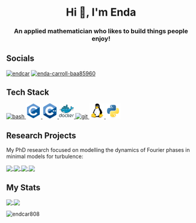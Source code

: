 <h1 align="center">Hi 👋, I'm Enda</h1>
<h3 align="center">An applied mathematician who likes to build things people enjoy!</h3>

## Socials
<p align="left">
<a href="https://twitter.com/endcar" target="blank"><img align="center" src="https://raw.githubusercontent.com/rahuldkjain/github-profile-readme-generator/master/src/images/icons/Social/twitter.svg" alt="endcar" height="30" width="40" /></a>
<a href="https://linkedin.com/in/enda-carroll-baa85960" target="blank"><img align="center" src="https://raw.githubusercontent.com/rahuldkjain/github-profile-readme-generator/master/src/images/icons/Social/linked-in-alt.svg" alt="enda-carroll-baa85960" height="30" width="40" /></a>
</p>

## Tech Stack

<p align="left"> <a href="https://www.gnu.org/software/bash/" target="_blank" rel="noreferrer"> <img src="https://www.vectorlogo.zone/logos/gnu_bash/gnu_bash-icon.svg" alt="bash" width="40" height="40"/> </a> <a href="https://www.cprogramming.com/" target="_blank" rel="noreferrer"> <img src="https://raw.githubusercontent.com/devicons/devicon/master/icons/c/c-original.svg" alt="c" width="40" height="40"/> </a> <a href="https://www.w3schools.com/cpp/" target="_blank" rel="noreferrer"> <img src="https://raw.githubusercontent.com/devicons/devicon/master/icons/cplusplus/cplusplus-original.svg" alt="cplusplus" width="40" height="40"/> </a> <a href="https://www.docker.com/" target="_blank" rel="noreferrer"> <img src="https://raw.githubusercontent.com/devicons/devicon/master/icons/docker/docker-original-wordmark.svg" alt="docker" width="40" height="40"/> </a> <a href="https://git-scm.com/" target="_blank" rel="noreferrer"> <img src="https://www.vectorlogo.zone/logos/git-scm/git-scm-icon.svg" alt="git" width="40" height="40"/> </a> <a href="https://www.linux.org/" target="_blank" rel="noreferrer"> <img src="https://raw.githubusercontent.com/devicons/devicon/master/icons/linux/linux-original.svg" alt="linux" width="40" height="40"/> </a> <a href="https://www.python.org" target="_blank" rel="noreferrer"> <img src="https://raw.githubusercontent.com/devicons/devicon/master/icons/python/python-original.svg" alt="python" width="40" height="40"/> </a> </p>




## Research Projects
My PhD research focused on modelling the dynamics of Fourier phases in minimal models for turbulence:


<a href="https://github.com/EndCar808/3D_Navier_Stokes">
  <img align="center" src="https://github-readme-stats.vercel.app/api/pin/?username=EndCar808&repo=3D_Navier_Stokes&bg_color=00000000&icon_color=F8D866" />
</a>

<a href="https://github.com/EndCar808/2D_Burgers_Equation">
  <img align="center" src="https://github-readme-stats.vercel.app/api/pin/?username=EndCar808&repo=2D_Burgers_Equation&bg_color=00000000&icon_color=F8D866" />
</a>

<a href="https://github.com/EndCar808/cuThomasConstantBatch">
  <img align="center" src="https://github-readme-stats.vercel.app/api/pin/?username=EndCar808&repo=cuThomasConstantBatch&bg_color=00000000&icon_color=F8D866" />
</a>

<a href="https://github.com/EndCar808/cuPentBatch">
  <img align="center" src="https://github-readme-stats.vercel.app/api/pin/?username=EndCar808&repo=cuPentBatch&bg_color=00000000&icon_color=F8D866" />
</a>

## My Stats

<a href="https://github.com/anuraghazra/github-readme-stats">
  <img height=170 align="center" src="https://github-readme-stats.vercel.app/api?username=EndCar808&bg_color=00000000" />
</a>
<a href="https://github.com/anuraghazra/convoychat">
  <img height=170 align="center" src="https://github-readme-stats.vercel.app/api/top-langs?username=EndCar808&bg_color=00000000&layout=compact&langs_count=8&card_width=320&hide=jupyter%20notebook" />
</a>


<p align="centre"> <img  align="centre" src="https://komarev.com/ghpvc/?username=endcar808&label=Profile%20views&color=0e75b6&style=flat" alt="endcar808" /> </p>
